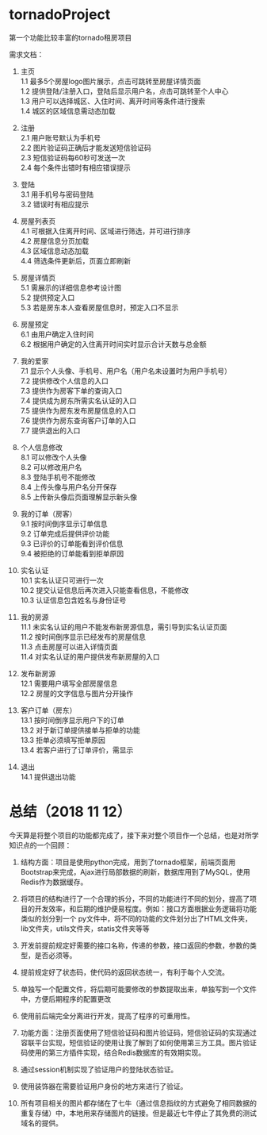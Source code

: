 # tornadoProject
第一个功能比较丰富的tornado租房项目

需求文档：

1. 主页<br>
    1.1 最多5个房屋logo图片展示，点击可跳转至房屋详情页面<br>
    1.2 提供登陆/注册入口，登陆后显示用户名，点击可跳转至个人中心<br>
    1.3 用户可以选择城区、入住时间、离开时间等条件进行搜索<br>
    1.4 城区的区域信息需动态加载<br>

2. 注册<br>
    2.1 用户账号默认为手机号<br>
    2.2 图片验证码正确后才能发送短信验证码<br>
    2.3 短信验证码每60秒可发送一次<br>
    2.4 每个条件出错时有相应错误提示<br>

3. 登陆<br>
    3.1 用手机号与密码登陆<br>
    3.2 错误时有相应提示<br>

4. 房屋列表页<br>
    4.1 可根据入住离开时间、区域进行筛选，并可进行排序<br>
    4.2 房屋信息分页加载<br>
    4.3 区域信息动态加载<br>
    4.4 筛选条件更新后，页面立即刷新<br>

5. 房屋详情页<br>
    5.1 需展示的详细信息参考设计图<br>
    5.2 提供预定入口<br>
    5.3 若是房东本人查看房屋信息时，预定入口不显示<br>

6. 房屋预定<br>
    6.1 由用户确定入住时间<br>
    6.2 根据用户确定的入住离开时间实时显示合计天数与总金额<br>

7. 我的爱家<br>
    7.1 显示个人头像、手机号、用户名（用户名未设置时为用户手机号）<br>
    7.2 提供修改个人信息的入口<br>
    7.3 提供作为房客下单的查询入口<br>
    7.4 提供成为房东所需实名认证的入口<br>
    7.5 提供作为房东发布房屋信息的入口<br>
    7.6 提供作为房东查询客户订单的入口<br>
    7.7 提供退出的入口<br>

8. 个人信息修改<br>
    8.1 可以修改个人头像<br>
    8.2 可以修改用户名<br>
    8.3 登陆手机号不能修改<br>
    8.4 上传头像与用户名分开保存<br>
    8.5 上传新头像后页面理解显示新头像<br>

9. 我的订单（房客）<br>
    9.1 按时间倒序显示订单信息<br>
    9.2 订单完成后提供评价功能<br>
    9.3 已评价的订单能看到评价信息<br>
    9.4 被拒绝的订单能看到拒单原因<br>

10. 实名认证<br>
    10.1 实名认证只可进行一次<br>
    10.2 提交认证信息后再次进入只能查看信息，不能修改<br>
    10.3 认证信息包含姓名与身份证号<br>

11. 我的房源<br>
	11.1 未实名认证的用户不能发布新房源信息，需引导到实名认证页面<br>
    11.2 按时间倒序显示已经发布的房屋信息<br>
    11.3 点击房屋可以进入详情页面<br>
    11.4 对实名认证的用户提供发布新房屋的入口<br>

12. 发布新房源<br>
    12.1 需要用户填写全部房屋信息<br>
    12.2 房屋的文字信息与图片分开操作<br>

13. 客户订单（房东）<br>
    13.1 按时间倒序显示用户下的订单<br>
    13.2 对于新订单提供接单与拒单的功能<br>
    13.3 拒单必须填写拒单原因<br>
    13.4 若客户进行了订单评价，需显示<br>

14. 退出<br>
    14.1 提供退出功能<br>

# 总结（2018 11 12）
今天算是将整个项目的功能都完成了，接下来对整个项目作一个总结，也是对所学知识点的一个回顾：

 1. 结构方面：项目是使用python完成，用到了tornado框架，前端页面用Bootstrap来完成，Ajax进行局部数据的刷新，数据库用到了MySQL，使用Redis作为数据缓存。

 2. 将项目的结构进行了一个合理的拆分，不同的功能进行不同的划分，提高了项目的开发效率，和后期的维护便易程度。例如：接口方面根据业务逻辑将功能类似的划分到一个 py文件中，将不同的功能的文件划分出了HTML文件夹，lib文件夹，utils文件夹，statis文件夹等等

 3. 开发前提前规定好需要的接口名称，传递的参数，接口返回的参数，参数的类型，是否必须等。

 4. 提前规定好了状态码，使代码的返回状态统一，有利于每个人交流。

 5. 单独写一个配置文件，将后期可能要修改的参数提取出来，单独写到一个文件中，方便后期程序的配置更改

 6. 使用前后端完全分离进行开发，提高了程序的可重用性。

 7. 功能方面：注册页面使用了短信验证码和图片验证码，短信验证码的实现通过容联平台实现，短信验证的使用让我了解到了如何使用第三方工具。图片验证码使用的第三方插件实现，结合Redis数据库的有效期实现。

 8. 通过session机制实现了验证用户的登陆状态验证。

 9. 使用装饰器在需要验证用户身份的地方来进行了验证。

 10. 所有项目相关的图片都存储在了七牛（通过信息指纹的方式避免了相同数据的重复存储）中，本地用来存储图片的链接。但是最近七牛停止了其免费的测试域名的提供。
